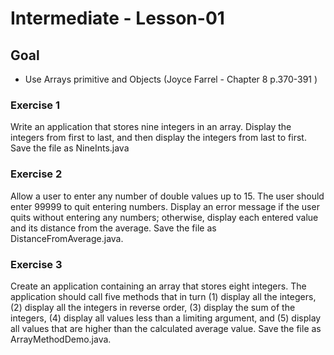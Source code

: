 # Intermediate - Lesson-01

## Goal
* Use Arrays primitive and Objects (Joyce Farrel - Chapter 8 p.370-391   )


### Exercise 1
Write an application that stores nine integers in an array. Display the integers
from first to last, and then display the integers from last to first. Save the file as
NineInts.java

### Exercise 2
Allow a user to enter any number of double values up to 15. The user should
enter 99999 to quit entering numbers. Display an error message if the user quits
without entering any numbers; otherwise, display each entered value and its
distance from the average. Save the file as DistanceFromAverage.java.

### Exercise 3
Create an application containing an array that stores eight integers. The
application should call five methods that in turn (1) display all the integers,
(2) display all the integers in reverse order, (3) display the sum of the integers,
(4) display all values less than a limiting argument, and (5) display all
values that are higher than the calculated average value. Save the file as
ArrayMethodDemo.java.
